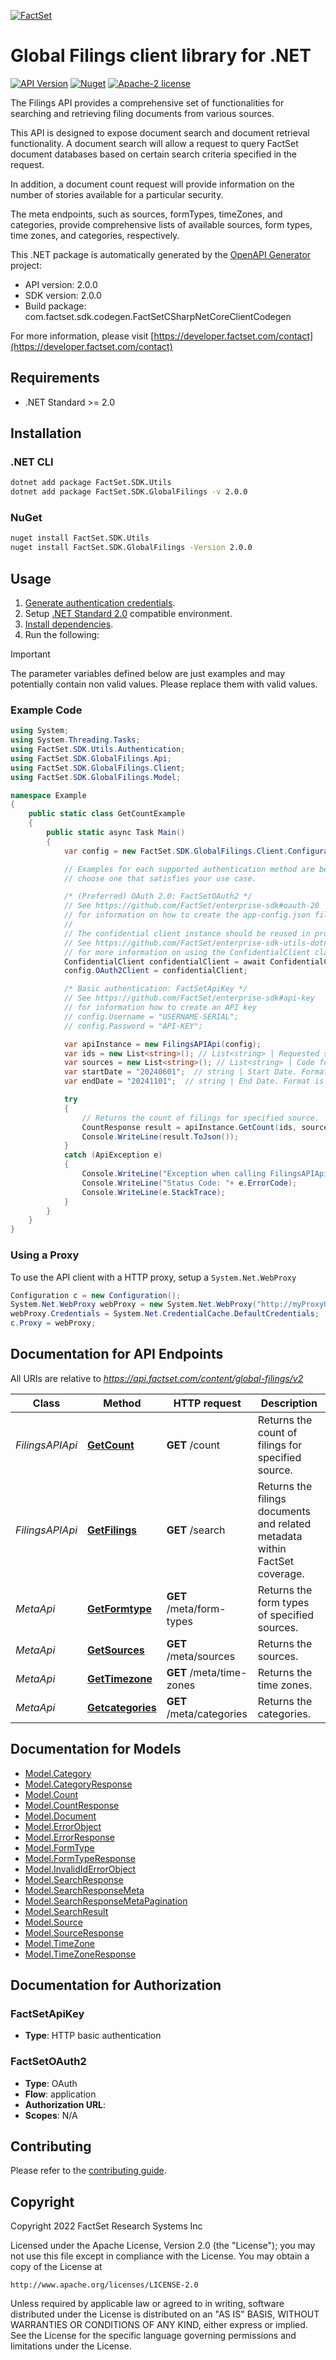 [![FactSet](https://raw.githubusercontent.com/factset/enterprise-sdk/main/docs/images/factset-logo.svg)](https://www.factset.com)

# Global Filings client library for .NET

[![API Version](https://img.shields.io/badge/api-v2.0.0-blue)](https://developer.factset.com/api-catalog/global-filings-api)
[![Nuget](https://img.shields.io/badge/nuget-v2.0.0-orange)](https://www.nuget.org/packages/FactSet.SDK.GlobalFilings/2.0.0)
[![Apache-2 license](https://img.shields.io/badge/license-Apache2-brightgreen.svg)](https://www.apache.org/licenses/LICENSE-2.0)


The Filings API provides a comprehensive set of functionalities for searching and retrieving filing documents from various sources.

This API is designed to expose document search and document retrieval functionality. A document search will allow a request to query FactSet document databases based on certain search criteria specified in the request.

In addition, a document count request will provide information on the number of stories available for a particular security.

The meta endpoints, such as sources, formTypes, timeZones, and categories, provide comprehensive lists of available sources, form types, time zones, and categories, respectively.

This .NET package is automatically generated by the [OpenAPI Generator](https://openapi-generator.tech) project:

- API version: 2.0.0
- SDK version: 2.0.0
- Build package: com.factset.sdk.codegen.FactSetCSharpNetCoreClientCodegen

For more information, please visit [https://developer.factset.com/contact](https://developer.factset.com/contact)

## Requirements

* .NET Standard >= 2.0

## Installation

### .NET CLI

```bash
dotnet add package FactSet.SDK.Utils
dotnet add package FactSet.SDK.GlobalFilings -v 2.0.0
```

### NuGet

```bash
nuget install FactSet.SDK.Utils
nuget install FactSet.SDK.GlobalFilings -Version 2.0.0
```

## Usage

1. [Generate authentication credentials](../../../../README.md#authentication).
2. Setup [.NET Standard 2.0](https://docs.microsoft.com/en-us/dotnet/standard/net-standard?tabs=net-standard-2-0) compatible environment.
3. [Install dependencies](#installation).
4. Run the following:

> [!IMPORTANT]
> The parameter variables defined below are just examples and may potentially contain non valid values. Please replace them with valid values.

### Example Code

```csharp
using System;
using System.Threading.Tasks;
using FactSet.SDK.Utils.Authentication;
using FactSet.SDK.GlobalFilings.Api;
using FactSet.SDK.GlobalFilings.Client;
using FactSet.SDK.GlobalFilings.Model;

namespace Example
{
    public static class GetCountExample
    {
        public static async Task Main()
        {
            var config = new FactSet.SDK.GlobalFilings.Client.Configuration();

            // Examples for each supported authentication method are below,
            // choose one that satisfies your use case.

            /* (Preferred) OAuth 2.0: FactSetOAuth2 */
            // See https://github.com/FactSet/enterprise-sdk#oauth-20
            // for information on how to create the app-config.json file
            //
            // The confidential client instance should be reused in production environments.
            // See https://github.com/FactSet/enterprise-sdk-utils-dotnet#authentication
            // for more information on using the ConfidentialClient class
            ConfidentialClient confidentialClient = await ConfidentialClient.CreateAsync("/path/to/app-config.json");
            config.OAuth2Client = confidentialClient;

            /* Basic authentication: FactSetApiKey */
            // See https://github.com/FactSet/enterprise-sdk#api-key
            // for information how to create an API key
            // config.Username = "USERNAME-SERIAL";
            // config.Password = "API-KEY";

            var apiInstance = new FilingsAPIApi(config);
            var ids = new List<string>(); // List<string> | Requested symbols or securities.  This is a comma-separated list with a maximum limit of 10.  Each symbol can be a FactSet exchange symbol, CUSIP, or SEDOL.
            var sources = new List<string>(); // List<string> | Code for document source to include.This is a comma-separated list. Use the `/meta/sources` endpoint to get the list of available sources.  
            var startDate = "20240601";  // string | Start Date. Format is YYYYMMDD or relative +/- days (0,-1,etc).  (optional) 
            var endDate = "20241101";  // string | End Date. Format is YYYYMMDD or relative +/- days (0,-1,etc). (optional) 

            try
            {
                // Returns the count of filings for specified source.
                CountResponse result = apiInstance.GetCount(ids, sources, startDate, endDate);
                Console.WriteLine(result.ToJson());
            }
            catch (ApiException e)
            {
                Console.WriteLine("Exception when calling FilingsAPIApi.GetCount: " + e.Message );
                Console.WriteLine("Status Code: "+ e.ErrorCode);
                Console.WriteLine(e.StackTrace);
            }
        }
    }
}
```

### Using a Proxy

To use the API client with a HTTP proxy, setup a `System.Net.WebProxy`

```csharp
Configuration c = new Configuration();
System.Net.WebProxy webProxy = new System.Net.WebProxy("http://myProxyUrl:80/");
webProxy.Credentials = System.Net.CredentialCache.DefaultCredentials;
c.Proxy = webProxy;
```

## Documentation for API Endpoints

All URIs are relative to *https://api.factset.com/content/global-filings/v2*

Class | Method | HTTP request | Description
------------ | ------------- | ------------- | -------------
*FilingsAPIApi* | [**GetCount**](https://github.com/FactSet/enterprise-sdk/tree/main/code/dotnet/GlobalFilings/v2/docs/FilingsAPIApi.md#getcount) | **GET** /count | Returns the count of filings for specified source.
*FilingsAPIApi* | [**GetFilings**](https://github.com/FactSet/enterprise-sdk/tree/main/code/dotnet/GlobalFilings/v2/docs/FilingsAPIApi.md#getfilings) | **GET** /search | Returns the filings documents and related metadata within FactSet coverage.
*MetaApi* | [**GetFormtype**](https://github.com/FactSet/enterprise-sdk/tree/main/code/dotnet/GlobalFilings/v2/docs/MetaApi.md#getformtype) | **GET** /meta/form-types | Returns the form types of specified sources.
*MetaApi* | [**GetSources**](https://github.com/FactSet/enterprise-sdk/tree/main/code/dotnet/GlobalFilings/v2/docs/MetaApi.md#getsources) | **GET** /meta/sources | Returns the sources.
*MetaApi* | [**GetTimezone**](https://github.com/FactSet/enterprise-sdk/tree/main/code/dotnet/GlobalFilings/v2/docs/MetaApi.md#gettimezone) | **GET** /meta/time-zones | Returns the time zones.
*MetaApi* | [**Getcategories**](https://github.com/FactSet/enterprise-sdk/tree/main/code/dotnet/GlobalFilings/v2/docs/MetaApi.md#getcategories) | **GET** /meta/categories | Returns the categories.


## Documentation for Models

 - [Model.Category](https://github.com/FactSet/enterprise-sdk/tree/main/code/dotnet/GlobalFilings/v2/docs/Category.md)
 - [Model.CategoryResponse](https://github.com/FactSet/enterprise-sdk/tree/main/code/dotnet/GlobalFilings/v2/docs/CategoryResponse.md)
 - [Model.Count](https://github.com/FactSet/enterprise-sdk/tree/main/code/dotnet/GlobalFilings/v2/docs/Count.md)
 - [Model.CountResponse](https://github.com/FactSet/enterprise-sdk/tree/main/code/dotnet/GlobalFilings/v2/docs/CountResponse.md)
 - [Model.Document](https://github.com/FactSet/enterprise-sdk/tree/main/code/dotnet/GlobalFilings/v2/docs/Document.md)
 - [Model.ErrorObject](https://github.com/FactSet/enterprise-sdk/tree/main/code/dotnet/GlobalFilings/v2/docs/ErrorObject.md)
 - [Model.ErrorResponse](https://github.com/FactSet/enterprise-sdk/tree/main/code/dotnet/GlobalFilings/v2/docs/ErrorResponse.md)
 - [Model.FormType](https://github.com/FactSet/enterprise-sdk/tree/main/code/dotnet/GlobalFilings/v2/docs/FormType.md)
 - [Model.FormTypeResponse](https://github.com/FactSet/enterprise-sdk/tree/main/code/dotnet/GlobalFilings/v2/docs/FormTypeResponse.md)
 - [Model.InvalidIdErrorObject](https://github.com/FactSet/enterprise-sdk/tree/main/code/dotnet/GlobalFilings/v2/docs/InvalidIdErrorObject.md)
 - [Model.SearchResponse](https://github.com/FactSet/enterprise-sdk/tree/main/code/dotnet/GlobalFilings/v2/docs/SearchResponse.md)
 - [Model.SearchResponseMeta](https://github.com/FactSet/enterprise-sdk/tree/main/code/dotnet/GlobalFilings/v2/docs/SearchResponseMeta.md)
 - [Model.SearchResponseMetaPagination](https://github.com/FactSet/enterprise-sdk/tree/main/code/dotnet/GlobalFilings/v2/docs/SearchResponseMetaPagination.md)
 - [Model.SearchResult](https://github.com/FactSet/enterprise-sdk/tree/main/code/dotnet/GlobalFilings/v2/docs/SearchResult.md)
 - [Model.Source](https://github.com/FactSet/enterprise-sdk/tree/main/code/dotnet/GlobalFilings/v2/docs/Source.md)
 - [Model.SourceResponse](https://github.com/FactSet/enterprise-sdk/tree/main/code/dotnet/GlobalFilings/v2/docs/SourceResponse.md)
 - [Model.TimeZone](https://github.com/FactSet/enterprise-sdk/tree/main/code/dotnet/GlobalFilings/v2/docs/TimeZone.md)
 - [Model.TimeZoneResponse](https://github.com/FactSet/enterprise-sdk/tree/main/code/dotnet/GlobalFilings/v2/docs/TimeZoneResponse.md)


## Documentation for Authorization


### FactSetApiKey

- **Type**: HTTP basic authentication


### FactSetOAuth2

- **Type**: OAuth
- **Flow**: application
- **Authorization URL**: 
- **Scopes**: N/A


## Contributing

Please refer to the [contributing guide](../../../../CONTRIBUTING.md).

## Copyright

Copyright 2022 FactSet Research Systems Inc

Licensed under the Apache License, Version 2.0 (the "License");
you may not use this file except in compliance with the License.
You may obtain a copy of the License at

    http://www.apache.org/licenses/LICENSE-2.0

Unless required by applicable law or agreed to in writing, software
distributed under the License is distributed on an "AS IS" BASIS,
WITHOUT WARRANTIES OR CONDITIONS OF ANY KIND, either express or implied.
See the License for the specific language governing permissions and
limitations under the License.
